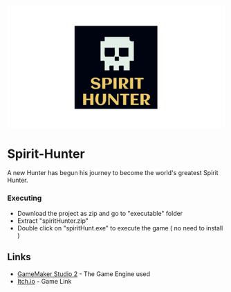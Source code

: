 ![Spirit Hunter](https://raw.githubusercontent.com/pavanskipo/Spirit-Hunt/master/spiritHunter.jpg)

# Spirit-Hunter

A new Hunter has begun his journey to become the world's greatest Spirit Hunter.

### Executing

* Download the project as zip and go to "executable" folder
* Extract "spiritHunter.zip" 
* Double click on "spiritHunt.exe" to execute the game ( no need to install )

## Links

* [GameMaker Studio 2](https://medium.com/@pavanskipo/why-i-chose-gamemaker-studio-2-over-other-engines-89cafefef28c) - The Game Engine used
* [Itch.io](https://pavanskipo.itch.io/spirit-hunt) - Game Link

